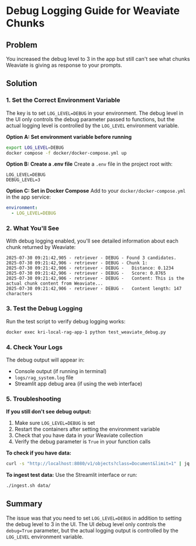 # Debug Logging Guide for Weaviate Chunks

## Problem
You increased the debug level to 3 in the app but still can't see what chunks Weaviate is giving as response to your prompts.

## Solution

### 1. Set the Correct Environment Variable

The key is to set `LOG_LEVEL=DEBUG` in your environment. The debug level in the UI only controls the debug parameter passed to functions, but the actual logging level is controlled by the `LOG_LEVEL` environment variable.

**Option A: Set environment variable before running**
```bash
export LOG_LEVEL=DEBUG
docker compose -f docker/docker-compose.yml up
```

**Option B: Create a .env file**
Create a `.env` file in the project root with:
```
LOG_LEVEL=DEBUG
DEBUG_LEVEL=3
```

**Option C: Set in Docker Compose**
Add to your `docker/docker-compose.yml` in the app service:
```yaml
environment:
  - LOG_LEVEL=DEBUG
```

### 2. What You'll See

With debug logging enabled, you'll see detailed information about each chunk returned by Weaviate:

```
2025-07-30 09:21:42,905 - retriever - DEBUG - Found 3 candidates.
2025-07-30 09:21:42,906 - retriever - DEBUG - Chunk 1:
2025-07-30 09:21:42,906 - retriever - DEBUG -   Distance: 0.1234
2025-07-30 09:21:42,906 - retriever - DEBUG -   Score: 0.8765
2025-07-30 09:21:42,906 - retriever - DEBUG -   Content: This is the actual chunk content from Weaviate...
2025-07-30 09:21:42,906 - retriever - DEBUG -   Content length: 147 characters
```

### 3. Test the Debug Logging

Run the test script to verify debug logging works:
```bash
docker exec kri-local-rag-app-1 python test_weaviate_debug.py
```

### 4. Check Your Logs

The debug output will appear in:
- Console output (if running in terminal)
- `logs/rag_system.log` file
- Streamlit app debug area (if using the web interface)

### 5. Troubleshooting

**If you still don't see debug output:**
1. Make sure `LOG_LEVEL=DEBUG` is set
2. Restart the containers after setting the environment variable
3. Check that you have data in your Weaviate collection
4. Verify the debug parameter is `True` in your function calls

**To check if you have data:**
```bash
curl -s "http://localhost:8080/v1/objects?class=Document&limit=1" | jq .
```

**To ingest test data:**
Use the Streamlit interface or run:
```bash
./ingest.sh data/
```

## Summary

The issue was that you need to set `LOG_LEVEL=DEBUG` in addition to setting the debug level to 3 in the UI. The UI debug level only controls the `debug=True` parameter, but the actual logging output is controlled by the `LOG_LEVEL` environment variable. 
